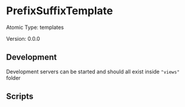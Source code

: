 # PrefixSuffixTemplate

Atomic Type: templates

Version: 0.0.0

## Development

Development servers can be started and should all exist inside `"views"` folder

## Scripts
